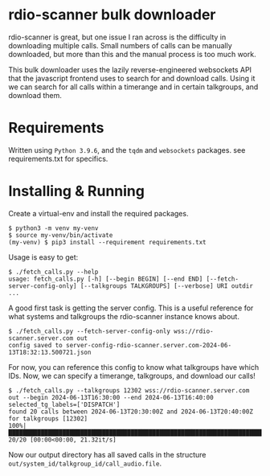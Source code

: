 # rdio-scanner bulk downloader

rdio-scanner is great, but one issue I ran across is the difficulty in
downloading multiple calls. Small numbers of calls can be manually downloaded,
but more than this and the manual process is too much work.

This bulk downloader uses the lazily reverse-engineered websockets API that
the javascript frontend uses to search for and download calls. Using it we
can search for all calls within a timerange and in certain talkgroups, and
download them.

# Requirements

Written using `Python 3.9.6`, and the `tqdm` and `websockets` packages.
see requirements.txt for specifics.

# Installing & Running

Create a virtual-env and install the required packages.

```
$ python3 -m venv my-venv
$ source my-venv/bin/activate
(my-venv) $ pip3 install --requirement requirements.txt
```

Usage is easy to get:

```
$ ./fetch_calls.py --help
usage: fetch_calls.py [-h] [--begin BEGIN] [--end END] [--fetch-server-config-only] [--talkgroups TALKGROUPS] [--verbose] URI outdir
...
```

A good first task is getting the server config. This is a useful reference for
what systems and talkgroups the rdio-scanner instance knows about.

```
$ ./fetch_calls.py --fetch-server-config-only wss://rdio-scanner.server.com out
config saved to server-config-rdio-scanner.server.com-2024-06-13T18:32:13.500721.json
```

For now, you can reference this config to know what talkgroups have which IDs. Now,
we can specify a timerange, talkgroups, and download our calls!

```
$ ./fetch_calls.py --talkgroups 12302 wss://rdio-scanner.server.com out --begin 2024-06-13T16:30:00 --end 2024-06-13T16:40:00
selected_tg_labels=['DISPATCH']
found 20 calls between 2024-06-13T20:30:00Z and 2024-06-13T20:40:00Z for talkgroups [12302]
100%|██████████████████████████████████████████████████████████████████████████████████████████████████████████████████████████| 20/20 [00:00<00:00, 21.32it/s]
```

Now our output directory has all saved calls in the structure `out/system_id/talkgroup_id/call_audio.file`.
